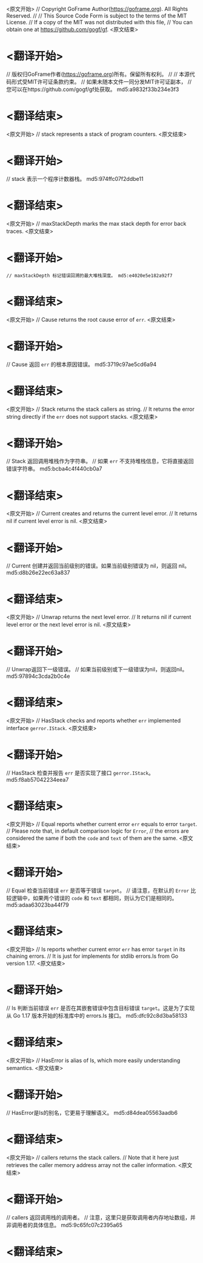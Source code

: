 
<原文开始>
// Copyright GoFrame Author(https://goframe.org). All Rights Reserved.
//
// This Source Code Form is subject to the terms of the MIT License.
// If a copy of the MIT was not distributed with this file,
// You can obtain one at https://github.com/gogf/gf.
<原文结束>

# <翻译开始>
// 版权归GoFrame作者(https://goframe.org)所有。保留所有权利。
//
// 本源代码形式受MIT许可证条款约束。
// 如果未随本文件一同分发MIT许可证副本，
// 您可以在https://github.com/gogf/gf处获取。 md5:a9832f33b234e3f3
# <翻译结束>


<原文开始>
// stack represents a stack of program counters.
<原文结束>

# <翻译开始>
// stack 表示一个程序计数器栈。 md5:974ffc07f2ddbe11
# <翻译结束>


<原文开始>
// maxStackDepth marks the max stack depth for error back traces.
<原文结束>

# <翻译开始>
	// maxStackDepth 标记错误回溯的最大堆栈深度。 md5:e4020e5e182a92f7
# <翻译结束>


<原文开始>
// Cause returns the root cause error of `err`.
<原文结束>

# <翻译开始>
// Cause 返回 `err` 的根本原因错误。 md5:3719c97ae5cd6a94
# <翻译结束>


<原文开始>
// Stack returns the stack callers as string.
// It returns the error string directly if the `err` does not support stacks.
<原文结束>

# <翻译开始>
// Stack 返回调用堆栈作为字符串。
// 如果 `err` 不支持堆栈信息，它将直接返回错误字符串。 md5:bcba4c4f440cb0a7
# <翻译结束>


<原文开始>
// Current creates and returns the current level error.
// It returns nil if current level error is nil.
<原文结束>

# <翻译开始>
// Current 创建并返回当前级别的错误。如果当前级别错误为 nil，则返回 nil。 md5:d8b26e22ec63a837
# <翻译结束>


<原文开始>
// Unwrap returns the next level error.
// It returns nil if current level error or the next level error is nil.
<原文结束>

# <翻译开始>
// Unwrap返回下一级错误。
// 如果当前级别或下一级错误为nil，则返回nil。 md5:97894c3cda2b0c4e
# <翻译结束>


<原文开始>
// HasStack checks and reports whether `err` implemented interface `gerror.IStack`.
<原文结束>

# <翻译开始>
// HasStack 检查并报告 `err` 是否实现了接口 `gerror.IStack`。 md5:f8ab57042234eea7
# <翻译结束>


<原文开始>
// Equal reports whether current error `err` equals to error `target`.
// Please note that, in default comparison logic for `Error`,
// the errors are considered the same if both the `code` and `text` of them are the same.
<原文结束>

# <翻译开始>
// Equal 检查当前错误 `err` 是否等于错误 `target`。
// 请注意，在默认的 `Error` 比较逻辑中，如果两个错误的 `code` 和 `text` 都相同，则认为它们是相同的。 md5:adaa63023ba44f79
# <翻译结束>


<原文开始>
// Is reports whether current error `err` has error `target` in its chaining errors.
// It is just for implements for stdlib errors.Is from Go version 1.17.
<原文结束>

# <翻译开始>
// Is 判断当前错误 `err` 是否在其嵌套错误中包含目标错误 `target`。这是为了实现从 Go 1.17 版本开始的标准库中的 errors.Is 接口。 md5:dfc92c8d3ba58133
# <翻译结束>


<原文开始>
// HasError is alias of Is, which more easily understanding semantics.
<原文结束>

# <翻译开始>
// HasError是Is的别名，它更易于理解语义。 md5:d84dea05563aadb6
# <翻译结束>


<原文开始>
// callers returns the stack callers.
// Note that it here just retrieves the caller memory address array not the caller information.
<原文结束>

# <翻译开始>
// callers 返回调用栈的调用者。
// 注意，这里只是获取调用者内存地址数组，并非调用者的具体信息。 md5:9c65fc07c2395a65
# <翻译结束>

